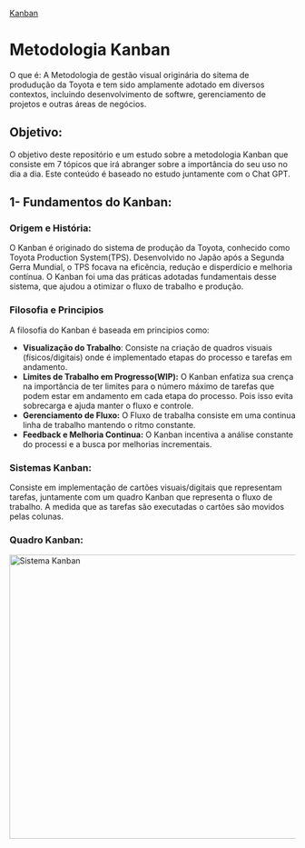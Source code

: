 [Kanban](https://chat.openai.com/c/9ded951a-af66-4a23-b5fd-112ad436706e)

# Metodologia Kanban

O que é:  A Metodologia de gestão visual originária do sitema de produdução da Toyota e tem sido amplamente adotado em 
diversos contextos, incluindo desenvolvimento de softwre, gerenciamento de projetos e outras áreas de negócios.

## Objetivo: 

O objetivo deste repositório e um estudo sobre a metodologia Kanban que consiste em 7 tópicos que irá abranger sobre a 
importância do seu uso no dia a dia. Este conteúdo é baseado no estudo juntamente com o Chat GPT.

## 1- Fundamentos do Kanban:

###   **Origem e História:** 
   O Kanban é originado do sistema de produção da Toyota, conhecido como Toyota Production System(TPS). Desenvolvido no 
  Japão após a Segunda Gerra Mundial, o TPS focava na eficẽncia, redução e disperdício e melhoria contínua. O Kanban foi
  uma das práticas adotadas fundamentais desse sistema, que ajudou a otimizar o fluxo de trabalho e produção.

###   **Filosofia e Principios**
   A filosofia do Kanban é baseada em principios como:
    
  + **Visualização do Trabalho**: Consiste na criação de quadros visuais (físicos/digitais) onde é implementado etapas do 
processo e tarefas em andamento.
  + **Limites de Trabalho em Progresso(WIP):** O Kanban enfatiza sua crença na importância de ter limites para o número 
  máximo de tarefas que podem estar em andamento em cada etapa do processo. Pois isso evita sobrecarga e ajuda manter o 
  fluxo e controle.
  + **Gerenciamento de Fluxo:** O Fluxo de trabalha consiste em uma continua linha de trabalho mantendo o ritmo constante.
  + **Feedback e Melhoria Continua:** O Kanban incentiva a análise constante do processi e a busca por melhorias incrementais.

### **Sistemas Kanban:**
   Consiste em implementação de cartões visuais/digitais que representam tarefas, juntamente com um quadro Kanban que representa 
  o fluxo de trabalho. A medida que as tarefas são executadas o cartões são movidos pelas colunas.

### **Quadro Kanban:**


  <img height="500" src="https://kanbanize.com/wp-content/uploads/website-images/kanban-resources/Kanban_board-elements.png" title="Sistema Kanban" width="800"/>

        
 